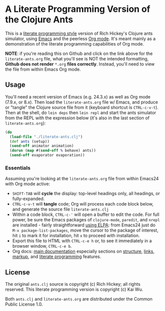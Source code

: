 # A Literate Programming Version of the Clojure Ants

This is a [literate programming style](https://github.com/adam-p/markdown-here/wiki/Markdown-Cheatsheet) version of Rich Hickey's Clojure ants simulator, using [Emacs](http://www.gnu.org/software/emacs/) and the peerless [Org mode](http://orgmode.org/).  It's meant mainly as a demonstration of the literate programming capabilities of Org mode.

**NOTE**: if you're reading this on Github and click on the link above for the `literate-ants.org` file, what you'll see is NOT the intended formatting, **Github does not render** `*.org` **files correctly**. Instead, you'll need to view the file from within Emacs Org mode.


## Usage

You'll need a recent version of Emacs (e.g. 24.3.x) as well as Org mode (7.9.x, or 8.x).  Then load the `literate-ants.org` file w/ Emacs, and produce or "tangle" the Clojure source file from it (keyboard shortcut is `CTRL-c-v-t`).  Then at the shell, do `lein deps` then `lein repl` and start the ants simulator from the REPL with the expression below (it's also in the last section of `literate-ants.org`):

```clojure
(do 
  (load-file "./literate-ants.clj")
  (def ants (setup))
  (send-off animator animation)
  (dorun (map #(send-off % behave) ants))
  (send-off evaporator evaporation))
```

### Essentials
Assuming you're looking at the `literate-ants.org` file from within Emacs24 with Org mode active:
- `SHIFT-TAB` will **cycle** the display: top-level headings only, all
  headings, or fully-expanded.
- `CTRL-c-v-t` will **tangle** code; Org will process each code block
  below, and generate the source file `literate-ants.clj`
- Within a code block, `CTRL-c-'` will open a buffer to edit the
  code. For full power, be sure the Emacs packages of `clojure-mode`, `paredit`, and
  `nrepl` are installed - fairly straightforward [using ELPA](http://ergoemacs.org/emacs/emacs_package_system.html): from Emacs24 just do `M-x package-list-packages`, move the cursor to the package of interest, hit `i` to mark it for installation, hit `x` to proceed with installation.
- Export this file to HTML with `CTRL-c-e h` or, to see it immediately in a browser window, `CTRL-c-e b`.
- Org docs: [main documentation](http://orgmode.org/org.html) especially sections on [structure](http://orgmode.org/org.html#Document-Structure), [links](http://orgmode.org/org.html#Hyperlinks), [markup](http://orgmode.org/org.html#Markup), and [literate programming](http://orgmode.org/org.html#Working-With-Source-Code) features.


## License

The original `ants.clj` source is copyright (c) Rich Hickey; all rights reserved.  This literate programming version is copyright (c) Kai Wu.

Both `ants.clj` and `literate-ants.org` are distributed under the Common Public License 1.0.
